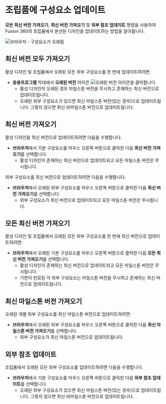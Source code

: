 조립품에 구성요소 업데이트
==============

**모든 최신 버전 가져오기**, **최신 버전 가져오기** 및 **외부 참조 업데이트** 명령을 사용하여 Fusion 360의 조립품에서 분산된 디자인을 업데이트하는 방법을 알아봅니다.

![브라우저 - 구성요소가 오래됨](https://help.autodesk.com/cloudhelp/KOR/Fusion-Assemble/images/browser/components-out-of-date.png)

최신 버전 모두 가져오기
-------------

활성 디자인 및 조립품에서 오래된 모든 외부 구성요소를 한 번에 업데이트하려면:

*   **응용프로그램** 막대에서 **오래된 버전** 아이콘 ![오래된 버전 아이콘](https://help.autodesk.com/cloudhelp/KOR/Fusion-Assemble/images/icon/browser/component-out-of-date.png)을 클릭합니다.
    *   활성 디자인이 오래된 경우 마일스톤 버전을 무시하고 존재하는 최신 버전으로 업데이트됩니다.
    *   오래된 외부 구성요소가 있으면 최신 마일스톤 버전(있는 경우)으로 업데이트됩니다. 그렇지 않으면 최신 비마일스톤 버전으로 업데이트됩니다.

최신 버전 가져오기
----------

활성 디자인을 최신 버전으로 업데이트하려면 다음을 수행합니다.

*   **브라우저**에서 기본 구성요소를 마우스 오른쪽 버튼으로 클릭한 다음 **최신 버전 가져오기**를 선택합니다.
    *   활성 디자인이 존재하는 최신 버전으로 업데이트되고 모든 마일스톤 버전은 무시됩니다.

외부 구성요소를 최신 버전으로 업데이트하려면 다음을 수행합니다.

*   **브라우저**에서 오래된 외부 구성요소를 마우스 오른쪽 버튼으로 클릭한 다음 **최신 버전 가져오기**를 선택합니다.
    *   외부 구성요소가 최신 버전으로 업데이트되고 모든 마일스톤 버전은 무시됩니다.

모든 최신 버전 가져오기
-------------

활성 디자인 및 조립품에서 오래된 모든 외부 구성요소를 한 번에 최신 버전으로 업데이트하려면:

*   **브라우저**에서 오래된 기본 구성요소를 마우스 오른쪽 버튼으로 클릭한 다음 **모든 최신 버전 가져오기**를 선택합니다.
    *   활성 디자인이 존재하는 최신 버전으로 업데이트되고 모든 마일스톤 버전은 무시됩니다.
    *   기한이 만료된 각 외부 구성요소는 마일스톤 버전을 무시하고 존재하는 최신 버전으로 업데이트됩니다.

최신 마일스톤 버전 가져오기
---------------

오래된 개별 외부 구성요소를 최신 마일스톤 버전으로 업데이트하려면:

*   **브라우저**에서 오래된 외부 구성요소를 마우스 오른쪽 버튼으로 클릭한 다음 **최신 마일스톤 버전 가져오기**를 선택합니다.
    *   외부 구성요소가 최신 마일스톤 버전으로 업데이트됩니다.

외부 참조 업데이트
----------

조립품에서 오래된 모든 외부 구성요소를 업데이트하려면 다음을 수행합니다.

*   **브라우저**에서 기본 구성요소를 마우스 오른쪽 버튼으로 클릭한 다음 **외부 참조 업데이트**를 선택합니다.
    *   오래된 외부 구성요소가 있으면 최신 마일스톤 버전(있는 경우)으로 업데이트됩니다. 그렇지 않으면 최신 비마일스톤 버전으로 업데이트됩니다.
